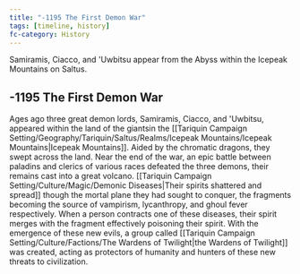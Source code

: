```yaml
---
title: "-1195 The First Demon War"
tags: [timeline, history]
fc-category: History
---
```

<span class='ob-timelines'
	data-date='-1195-00-00-00'
	data-title='The First Demon War'
	data-class='orange'>Samiramis, Ciacco, and 'Uwbitsu appear from the Abyss within the Icepeak Mountains on Saltus.</span>
## -1195 The First Demon War
Ages ago three great demon lords, Samiramis, Ciacco, and 'Uwbitsu, appeared within the land of the giantsin the [[Tariquin Campaign Setting/Geography/Tariquin/Saltus/Realms/Icepeak Mountains/Icepeak Mountains|Icepeak Mountains]]. Aided by the chromatic dragons, they swept across the land. Near the end of the war, an epic battle between paladins and clerics of various races defeated the three demons, their remains cast into a great volcano. [[Tariquin Campaign Setting/Culture/Magic/Demonic Diseases|Their spirits shattered and spread]] though the mortal plane they had sought to conquer, the fragments becoming the source of vampirism, lycanthropy, and ghoul fever respectively. When a person contracts one of these diseases, their spirit merges with the fragment effectively poisoning their spirit. With the emergence of these new evils, a group called [[Tariquin Campaign Setting/Culture/Factions/The Wardens of Twilight|the Wardens of Twilight]] was created, acting as protectors of humanity and hunters of these new threats to civilization.